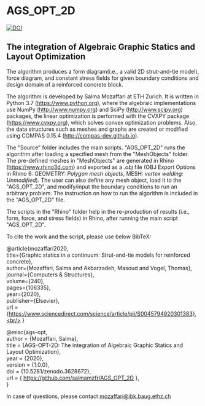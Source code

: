 # AGS_OPT_2D
<a href="https://zenodo.org/badge/latestdoi/235868917"><img src="https://zenodo.org/badge/235868917.svg" alt="DOI"></a>

## The integration of Algebraic Graphic Statics and Layout Optimization

The algorithm produces a form diagram(i.e., a valid 2D strut-and-tie model), force diagram, and constant stress fields for given boundary conditions and design domain of a reinforced concrete block.

The algorithm is developed by Salma Mozaffari at ETH Zurich. It is written in Python 3.7 (https://www.python.org), where the algebraic implementations use NumPy (http://www.numpy.org) and SciPy (http://www.scipy.org) packages, the linear optimization is performed with the CVXPY package (https://www.cvxpy.org), which solves convex optimization problems. Also, the data structures such as meshes and graphs are created or modified using COMPAS 0.15.4 (http://compas-dev.github.io).

The "Source" folder includes the main scripts. "AGS_OPT_2D" runs the algorithm after loading a specified mesh from the "MeshObjects" folder. The pre-defined meshes in "MeshObjects" are generated in Rhino (https://www.rhino3d.com) and exported as a *.obj* file (OBJ Export Options in Rhino 6: GEOMETRY: _Polygon mesh objects_, MESH: _vertex welding: Unmodified_). The user can also define any mesh object, load it to the "AGS_OPT_2D", and modify/input the boundary conditions to run an arbitrary problem. The instruction on how to run the algorithm is included in the "AGS_OPT_2D" file. 

The scripts in the "Rhino" folder help in the re-production of results (i.e., form, force, and stress fields) in Rhino, after running the main script "AGS_OPT_2D". 

To cite the work and the script, please use below BibTeX:

@article{mozaffari2020,<br/>
  title={Graphic statics in a continuum: Strut-and-tie models for reinforced concrete},<br/>
  author={Mozaffari, Salma and Akbarzadeh, Masoud and Vogel, Thomas},<br/>
  journal={Computers \& Structures},<br/>
  volume={240},<br/>
  pages={106335},<br/>
  year={2020},<br/>
  publisher={Elsevier},<br/>
  url = {https://www.sciencedirect.com/science/article/pii/S0045794920301383},<br/>
}


@misc{ags-opt,<br/>
  author = {Mozaffari, Salma},<br/>
  title = {AGS-OPT-2D: The integration of Algebraic Graphic Statics and Layout Optimization},<br/>
  year = {2020},<br/>
  version = {1.0.0},<br/>
  doi = {10.5281/zenodo.3628672},<br/>
  url = { https://github.com/salmamzfr/AGS_OPT_2D },<br/>
}


In case of questions, please contact mozaffari@ibk.baug.ethz.ch
